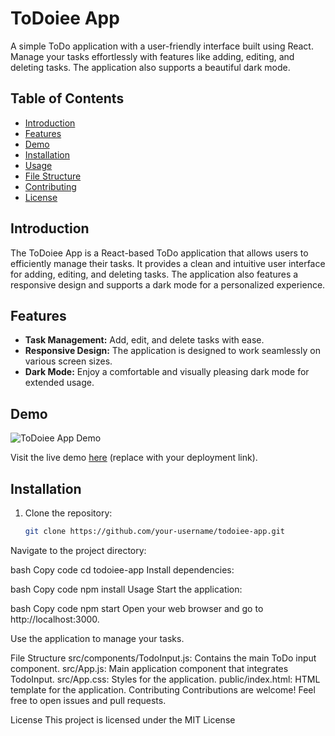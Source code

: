 # ToDoiee App

A simple ToDo application with a user-friendly interface built using React. Manage your tasks effortlessly with features like adding, editing, and deleting tasks. The application also supports a beautiful dark mode.

## Table of Contents

- [Introduction](#introduction)
- [Features](#features)
- [Demo](#demo)
- [Installation](#installation)
- [Usage](#usage)
- [File Structure](#file-structure)
- [Contributing](#contributing)
- [License](#license)

## Introduction

The ToDoiee App is a React-based ToDo application that allows users to efficiently manage their tasks. It provides a clean and intuitive user interface for adding, editing, and deleting tasks. The application also features a responsive design and supports a dark mode for a personalized experience.

## Features

- **Task Management:** Add, edit, and delete tasks with ease.
- **Responsive Design:** The application is designed to work seamlessly on various screen sizes.
- **Dark Mode:** Enjoy a comfortable and visually pleasing dark mode for extended usage.

## Demo

![ToDoiee App Demo](./demo.gif)

Visit the live demo [here](#) (replace with your deployment link).

## Installation

1. Clone the repository:
   ```bash
   git clone https://github.com/your-username/todoiee-app.git
Navigate to the project directory:

bash
Copy code
cd todoiee-app
Install dependencies:

bash
Copy code
npm install
Usage
Start the application:

bash
Copy code
npm start
Open your web browser and go to http://localhost:3000.

Use the application to manage your tasks.

File Structure
src/components/TodoInput.js: Contains the main ToDo input component.
src/App.js: Main application component that integrates TodoInput.
src/App.css: Styles for the application.
public/index.html: HTML template for the application.
Contributing
Contributions are welcome! Feel free to open issues and pull requests.

License
This project is licensed under the MIT License
